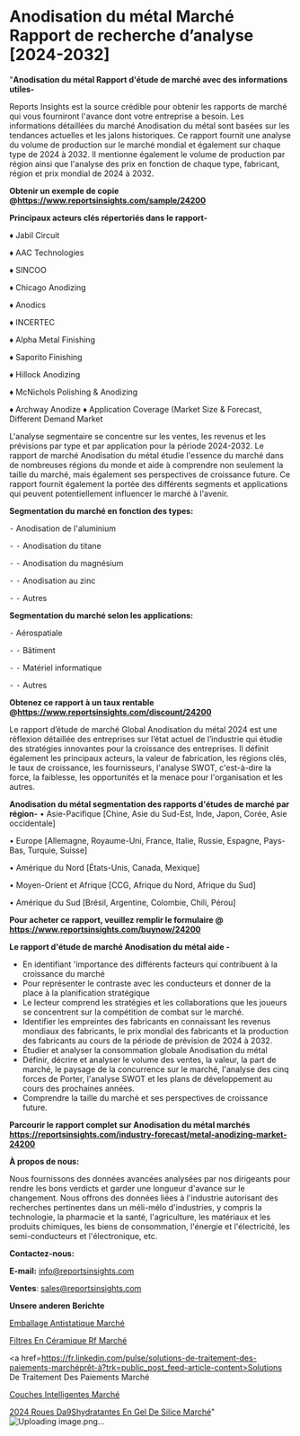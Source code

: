 # Anodisation du métal Marché Rapport de recherche d’analyse [2024-2032]

"<strong>Anodisation du métal Rapport d'étude de marché avec des informations utiles-</strong>

Reports Insights est la source crédible pour obtenir les rapports de marché qui vous fourniront l'avance dont votre entreprise a besoin. Les informations détaillées du marché Anodisation du métal sont basées sur les tendances actuelles et les jalons historiques. Ce rapport fournit une analyse du volume de production sur le marché mondial et également sur chaque type de 2024 à 2032. Il mentionne également le volume de production par région ainsi que l'analyse des prix en fonction de chaque type, fabricant, région et prix mondial de 2024 à 2032.

<strong><b>Obtenir un exemple de copie @</b></strong><a href=https://www.reportsinsights.com/sample/24200><strong><b>https://www.reportsinsights.com/sample/24200</b></strong></a>

<b>Principaux acteurs clés répertoriés dans le rapport-</b>

<b> </b>♦ Jabil Circuit

♦ AAC Technologies

♦ SINCOO

♦ Chicago Anodizing

♦ Anodics

♦ INCERTEC

♦ Alpha Metal Finishing

♦ Saporito Finishing

♦ Hillock Anodizing

♦ McNichols Polishing & Anodizing

♦ Archway Anodize
♦ Application Coverage (Market Size & Forecast, Different Demand Market

L'analyse segmentaire se concentre sur les ventes, les revenus et les prévisions par type et par application pour la période 2024-2032. Le rapport de marché Anodisation du métal étudie l'essence du marché dans de nombreuses régions du monde et aide à comprendre non seulement la taille du marché, mais également ses perspectives de croissance future. Ce rapport fournit également la portée des différents segments et applications qui peuvent potentiellement influencer le marché à l'avenir.

<strong>Segmentation du marché en fonction des types:</strong>


⁃ Anodisation de l'aluminium

⁃ 
⁃ Anodisation du titane

⁃ 
⁃ Anodisation du magnésium

⁃ 
⁃ Anodisation au zinc

⁃ 
⁃ Autres

<strong>Segmentation du marché selon les applications:</strong>


⁃ Aérospatiale

⁃ 
⁃ Bâtiment

⁃ 
⁃ Matériel informatique

⁃ 
⁃ Autres

<strong><b>Obtenez ce rapport à un taux rentable @</b></strong><a href=https://www.reportsinsights.com/discount/24200><strong><b>https://www.reportsinsights.com/discount/24200</b></strong></a>

Le rapport d’étude de marché Global Anodisation du métal 2024 est une réflexion détaillée des entreprises sur l’état actuel de l’industrie qui étudie des stratégies innovantes pour la croissance des entreprises. Il définit également les principaux acteurs, la valeur de fabrication, les régions clés, le taux de croissance, les fournisseurs, l'analyse SWOT, c'est-à-dire la force, la faiblesse, les opportunités et la menace pour l'organisation et les autres.

<strong>Anodisation du métal segmentation des rapports d'études de marché par région-</strong>
• Asie-Pacifique [Chine, Asie du Sud-Est, Inde, Japon, Corée, Asie occidentale]

• Europe [Allemagne, Royaume-Uni, France, Italie, Russie, Espagne, Pays-Bas, Turquie, Suisse]

• Amérique du Nord [États-Unis, Canada, Mexique]

• Moyen-Orient et Afrique [CCG, Afrique du Nord, Afrique du Sud]

• Amérique du Sud [Brésil, Argentine, Colombie, Chili, Pérou]

<strong>Pour acheter ce rapport, veuillez remplir le formulaire @   <a href=https://www.reportsinsights.com/buynow/24200>https://www.reportsinsights.com/buynow/24200</a></strong>

<strong>Le rapport d'étude de marché Anodisation du métal aide -</strong>
<ul>
  <li>En identifiant 'importance des différents facteurs qui contribuent à la croissance du marché</li>
  <li>Pour représenter le contraste avec les conducteurs et donner de la place à la planification stratégique</li>
  <li>Le lecteur comprend les stratégies et les collaborations que les joueurs se concentrent sur la compétition de combat sur le marché.</li>
  <li>Identifier les empreintes des fabricants en connaissant les revenus mondiaux des fabricants, le prix mondial des fabricants et la production des fabricants au cours de la période de prévision de 2024 à 2032.</li>
  <li>Étudier et analyser la consommation globale Anodisation du métal</li>
  <li>Définir, décrire et analyser le volume des ventes, la valeur, la part de marché, le paysage de la concurrence sur le marché, l'analyse des cinq forces de Porter, l'analyse SWOT et les plans de développement au cours des prochaines années.</li>
  <li>Comprendre la taille du marché et ses perspectives de croissance future.</li>
</ul>

<strong>Parcourir le rapport complet sur Anodisation du métal marchés <a href=https://reportsinsights.com/industry-forecast/metal-anodizing-market-24200>https://reportsinsights.com/industry-forecast/metal-anodizing-market-24200</a></strong>

<strong>À propos de nous:</strong>

Nous fournissons des données avancées analysées par nos dirigeants pour rendre les bons verdicts et garder une longueur d'avance sur le changement. Nous offrons des données liées à l'industrie autorisant des recherches pertinentes dans un méli-mélo d'industries, y compris la technologie, la pharmacie et la santé, l'agriculture, les matériaux et les produits chimiques, les biens de consommation, l'énergie et l'électricité, les semi-conducteurs et l'électronique, etc.

<strong>Contactez-nous:</strong>

<strong>E-mail:</strong> <a href=mailto:info@reportsinsights.com>info@reportsinsights.com</a>

<strong>Ventes</strong>: <a href=mailto:sales@reportsinsights.com>sales@reportsinsights.com</a>

<strong>Unsere anderen Berichte</strong>

<a href=https://www.linkedin.com/pulse/emballage-antistatique-march%C3%A9-de-la-taille-2024-hojde/>Emballage Antistatique Marché</a>

<a href=https://www.linkedin.com/pulse/filtres-en-céramique-rf-marchéanalyse-du-rapport-ynbmc/>Filtres En Céramique Rf Marché</a>

<a href=https://fr.linkedin.com/pulse/solutions-de-traitement-des-paiements-marchéprêt-à?trk=public_post_feed-article-content>Solutions De Traitement Des Paiements Marché</a>

<a href=https://www.linkedin.com/pulse/couches-intelligentes-march%C3%A9paysage-comprenant-fcjjf/>Couches Intelligentes Marché</a>

<a href=https://www.linkedin.com/pulse/2024-roues-d%C3%A9shydratantes-en-gel-de-silice-march%C3%A9-rvyic/>2024 Roues Da9Shydratantes En Gel De Silice Marché</a>"
![Uploading image.png…]()
